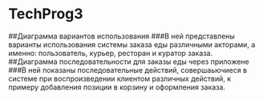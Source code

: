 # TechProg3
##Диаграмма вариантов использования
###В ней представлены варианты использования системы заказа еды различными акторами, а именно: пользователь, курьер, ресторан и куратор заказа.
##Диаграмма последовательности для заказы еды через приложене
###В ней показаны последовательные действий, совершаьючиеся в системе при воспроизведении клиентом различных действий, к примеру добавления позиции в корзину и оформления заказа.
